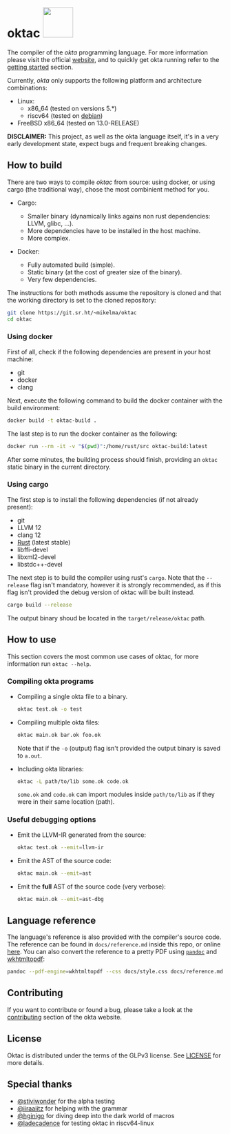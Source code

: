 <h1>oktac  <img src='https://git.sr.ht/~mikelma/oktac/blob/main/assets/okta-ottis.png' width='70'></h1>

The compiler of the *okta* programming language. For more information
please visit the official [website](https://okta-lang.org), and to quickly get 
okta running refer to the [getting started](https://okta-lang.org/docs/getting-started/) 
section.

Currently, *okta* only supports the following platform and architecture combinations:

* Linux:
    - x86_64 (tested on versions 5.\*)
    - riscv64 (tested on [debian](https://wiki.debian.org/RISC-V))
* FreeBSD x86_64 (tested on 13.0-RELEASE)

**DISCLAIMER:** This project, as well as the okta language itself, it's in a very 
early development state, expect bugs and frequent breaking changes.

## How to build

There are two ways to compile *oktac* from source: using docker, or using 
cargo (the traditional way), chose the most combinient method for you.

* Cargo:
    - Smaller binary (dynamically links agains non rust dependencies: LLVM, glibc, ...).
    - More dependencies have to be installed in the host machine.
    - More complex.

* Docker:
    - Fully automated build (simple).
    - Static binary (at the cost of greater size of the binary).
    - Very few dependencies. 

The instructions for both methods assume the repository is cloned and that 
the working directory is set to the cloned repository:

```bash
git clone https://git.sr.ht/~mikelma/oktac
cd oktac
```

### Using docker

First of all, check if the following dependencies are present in your host machine:

* git
* docker
* clang

Next, execute the following command to build the docker container with the build environment:

```bash
docker build -t oktac-build .
```

The last step is to run the docker container as the following:

```bash
docker run --rm -it -v "$(pwd)":/home/rust/src oktac-build:latest
```

After some minutes, the building process should finish, providing an `oktac` static binary 
in the current directory.

### Using cargo

The first step is to install the following dependencies (if not already present):

* git
* LLVM 12
* clang 12
* [Rust](https://www.rust-lang.org/tools/install) (latest stable)
* libffi-devel
* libxml2-devel
* libstdc++-devel

The next step is to build the compiler using rust's `cargo`. Note that 
the `--release` flag isn't mandatory, however it is strongly recommended, 
as if this flag isn't provided the debug version of oktac will be built instead.

```bash
cargo build --release
```

The output binary shoud be located in the `target/release/oktac` path.

## How to use

This section covers the most common use cases of oktac, for more information 
run `oktac --help`.

### Compiling okta programs 

* Compiling a single okta file to a binary. 
    ```bash
    oktac test.ok -o test
    ```

* Compiling multiple okta files:
    ```bash
    oktac main.ok bar.ok foo.ok
    ```
    
    Note that if the `-o` (output) flag isn't provided the output binary is saved to `a.out`.

* Including okta libraries:
    ```bash
    oktac -L path/to/lib some.ok code.ok
    ```

    `some.ok` and `code.ok` can import modules inside `path/to/lib` 
    as if they were in their same location (path).

### Useful debugging options

* Emit the LLVM-IR generated from the source:
    ```bash
    oktac test.ok --emit=llvm-ir
    ```

* Emit the AST of the source code:
    ```bash
    oktac main.ok --emit=ast
    ```

* Emit the **full** AST of the source code (very verbose):
    ```bash
    oktac main.ok --emit=ast-dbg
    ```

## Language reference

The language's reference is also provided with the compiler's source code.
The reference can be found in `docs/reference.md` inside this repo, or online
[here](https://git.sr.ht/~mikelma/oktac/tree/main/item/docs/reference.md).
You can also convert the reference to a pretty PDF using
[`pandoc`](https://pandoc.org/) and [wkhtmltopdf](https://wkhtmltopdf.org/):

```bash
pandoc --pdf-engine=wkhtmltopdf --css docs/style.css docs/reference.md -o reference.pdf
```

## Contributing

If you want to contribute or found a bug, please take a look at the 
[contributing](https://okta-lang.org/contribute) section of the okta website.

## License

Oktac is distributed under the terms of the GLPv3 license. 
See [LICENSE](https://git.sr.ht/~mikelma/oktac/tree/main/item/LICENSE) for more details.

## Special thanks

* [@stiviwonder](https://github.com/stiviwonder) for the alpha testing
* [@iiraaiitz](https://github.com/iiraaiitz) for helping with the grammar 
* [@hginigo](https://github.com/hginigo) for diving deep into the dark world of macros 
* [@ladecadence](https://github.com/ladecadence) for testing oktac in riscv64-linux
